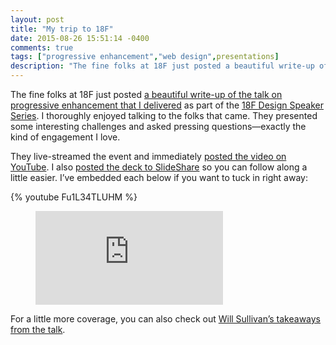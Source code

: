 ```yaml
---
layout: post
title: "My trip to 18F"
date: 2015-08-26 15:51:14 -0400
comments: true
tags: ["progressive enhancement","web design",presentations]
description: "The fine folks at 18F just posted a beautiful write-up of the talk on progressive enhancement that I delivered as part of the 18F Design Speaker Series."
---
```


The fine folks at 18F just posted [a beautiful write-up of the talk on progressive enhancement that I delivered](https://18f.gsa.gov/2015/08/26/aaron-gustafson-beyond-responsive-design/) as part of the [18F Design Speaker Series](https://18f.gsa.gov/tags/speaker-series/). I thoroughly enjoyed talking to the folks that came. They presented some interesting challenges and asked pressing questions—exactly the kind of engagement I love.

<!-- more -->

They live-streamed the event and immediately [posted the video on YouTube](https://youtu.be/Fu1L34TLUHM). I also [posted the deck to SlideShare](http://www.slideshare.net/AaronGustafson/beyond-responsive-18f-2015) so you can follow along a little easier. I’ve embedded each below if you want to tuck in right away:

{% youtube Fu1L34TLUHM %}

<figure class="video-embed video-embed--16x9" id="figure-2015-08-26-01"><iframe class="video-embed__video" src="https://www.slideshare.net/slideshow/embed_code/key/7jsUtSzGEqFyKj" frameborder="0"></iframe></figure>

For a little more coverage, you can also check out [Will Sullivan’s takeaways from the talk](http://www.digitalgov.gov/2015/08/25/trends-on-tuesday-web-standards-advocate-advises-adaptive-web-design-for-government-sites/).

